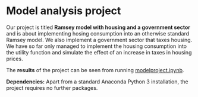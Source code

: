 # Model analysis project

Our project is titled **Ramsey model with housing and a government sector** and is about implementing hosing consumption into an otherwise standard Ramsey model. We also implement a government sector that taxes housing. We have so far only managed to implement the housing consumption into the utility function and simulate the effect of an increase in taxes in housing prices.

The **results** of the project can be seen from running [modelproject.ipynb](modelproject.ipynb).

**Dependencies:** Apart from a standard Anaconda Python 3 installation, the project requires no further packages.